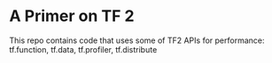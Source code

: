 # A Primer on TF 2

This repo contains code that uses some of TF2 APIs for performance: tf.function, tf.data,
tf.profiler, tf.distribute
